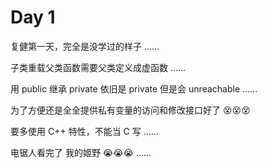 # Day 1

复健第一天，完全是没学过的样子 ......

子类重载父类函数需要父类定义成虚函数 ......

用 public 继承 private 依旧是 private 但是会 unreachable ......

为了方便还是全全提供私有变量的访问和修改接口好了 😵😵😵

要多使用 C++ 特性，不能当 C 写 ......

电锯人看完了 我的姬野 😭😭😭 ......
